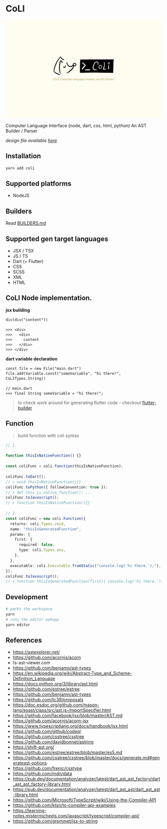 # CoLI

![](./branding/coli-cover.png)

Computer Language Interface (node, dart, css, html, python) An AST Builder / Parser

_design file available [here](https://www.figma.com/file/JYhmzaX7E5HNHQEK2Dp7Cp/CoLI?node-id=0%3A1)_

## Installation

```sh
yarn add coli
```

## Supported platforms

- NodeJS

## Builders

Read [BUILDERS.md](./docs/BUILDERS.md)

## Supported gen target languages

- JSX / TSX
- JS / TS
- Dart (+ Flutter)
- CSS
- SCSS
- XML
- HTML

## CoLI Node implementation.

**jsx building**

```
div(div("content"))

>>> <div>
>>>   <div>
>>>     content
>>>   </div>
>>> </div>
```

**dart variable declaration**

```
const file = new File("main.dart")
file.add(Variable.const("someVariable", "hi there!", CoLITypes.String))

// main.dart
>>> final String someVariable = "hi there!";
```

> to check work around for generating flutter code - checkout [flutter-builder](https://github.com/bridgedxyz/flutter-builder)

## Function

> build function with coli syntax

```typescript
// 1.

function thisIsNativeFunction() {}

const coliFunc = coli.function(thisIsNativeFunction);

coliFunc.toDart();
// > void thisIsNativeFunction(){}
coliFunc.toPython({ followConvention: true });
// > def this_is_native_function(): ...
coliFunc.toJavascript();
// > function thisIsNativeFunction(){}

// 2.
const coliFunc = new coli.Function({
  returns: coli.Types.void,
  name: "thisIsGeneratedFunction",
  params: {
    first: {
      required: false,
      type: coli.Types.any,
    },
  },
  executable: coli.Executable.fromStatic("console.log('hi there.');"),
});
coliFunc.toJavascript();
// > function thisIsGeneratedFunction(first){ console.log('hi there.'); }
```

## Development

```sh
# packs the workspace
yarn
# runs the editor webapp
yarn editor
```

## References

- https://astexplorer.net/
- https://github.com/acornjs/acorn
- ts-ast-viewer.com
- https://github.com/benjamn/ast-types
- https://en.wikipedia.org/wiki/Abstract-Type_and_Scheme-Definition_Language
- https://docs.python.org/3/library/ast.html
- https://github.com/estree/estree
- https://github.com/benjamn/ast-types
- https://github.com/tc39/proposals
- https://doc.esdoc.org/github.com/mason-lang/esast/class/src/ast.js~ImportSpecifier.html
- https://github.com/facebook/jsx/blob/master/AST.md
- https://github.com/acornjs/acorn-jsx
- https://www.typescriptlang.org/docs/handbook/jsx.html
- https://github.com/github/codeql
- https://github.com/csstree/csstree
- https://github.com/davidbonnet/astring
- https://shift-ast.org/
- https://github.com/estree/estree/blob/master/es5.md
- https://github.com/csstree/csstree/blob/master/docs/generate.md#generateast-options
- https://github.com/frenic/csstype
- https://github.com/mdn/data
- https://pub.dev/documentation/analyzer/latest/dart_ast_ast_factory/dart_ast_ast_factory-library.html
- https://pub.dev/documentation/analyzer/latest/dart_ast_ast/dart_ast_ast-library.html
- https://github.com/Microsoft/TypeScript/wiki/Using-the-Compiler-API
- https://github.com/ktsn/ts-compiler-api-examples
- https://learning-notes.mistermicheels.com/javascript/typescript/compiler-api/
- https://github.com/grommet/jsx-to-string
